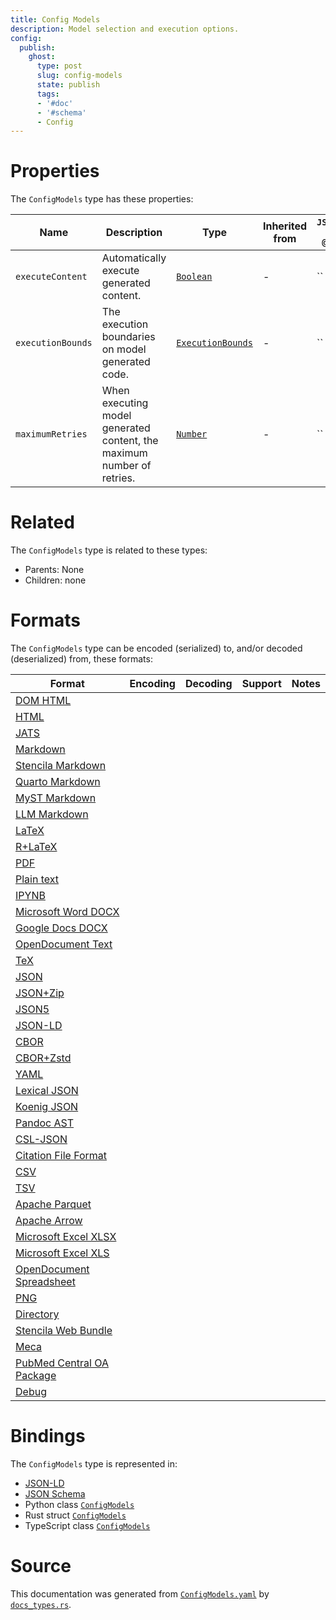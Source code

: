```yaml
---
title: Config Models
description: Model selection and execution options.
config:
  publish:
    ghost:
      type: post
      slug: config-models
      state: publish
      tags:
      - '#doc'
      - '#schema'
      - Config
---
```


# Properties

The `ConfigModels` type has these properties:

| Name              | Description                                                            | Type                                                                                  | Inherited from | `JSON-LD @id` | Aliases                                                                             |
| ----------------- | ---------------------------------------------------------------------- | ------------------------------------------------------------------------------------- | -------------- | ------------- | ----------------------------------------------------------------------------------- |
| `executeContent`  | Automatically execute generated content.                               | [`Boolean`](https://stencila.ghost.io/docs/reference/schema/boolean)                  | -              | ``            | `execute-content`, `execute_content`                                                |
| `executionBounds` | The execution boundaries on model generated code.                      | [`ExecutionBounds`](https://stencila.ghost.io/docs/reference/schema/execution-bounds) | -              | ``            | `execution-bounds`, `execution_bounds`                                              |
| `maximumRetries`  | When executing model generated content, the maximum number of retries. | [`Number`](https://stencila.ghost.io/docs/reference/schema/number)                    | -              | ``            | `max-retries`, `maximum-retries`, `execution-retries`, `retries`, `maximum_retries` |

# Related

The `ConfigModels` type is related to these types:

- Parents: None
- Children: none

# Formats

The `ConfigModels` type can be encoded (serialized) to, and/or decoded (deserialized) from, these formats:

| Format                                                                              | Encoding | Decoding | Support | Notes |
| ----------------------------------------------------------------------------------- | -------- | -------- | ------- | ----- |
| [DOM HTML](https://stencila.ghost.io/docs/reference/formats/dom.html)               |          |          |         |
| [HTML](https://stencila.ghost.io/docs/reference/formats/html)                       |          |          |         |
| [JATS](https://stencila.ghost.io/docs/reference/formats/jats)                       |          |          |         |
| [Markdown](https://stencila.ghost.io/docs/reference/formats/md)                     |          |          |         |
| [Stencila Markdown](https://stencila.ghost.io/docs/reference/formats/smd)           |          |          |         |
| [Quarto Markdown](https://stencila.ghost.io/docs/reference/formats/qmd)             |          |          |         |
| [MyST Markdown](https://stencila.ghost.io/docs/reference/formats/myst)              |          |          |         |
| [LLM Markdown](https://stencila.ghost.io/docs/reference/formats/llmd)               |          |          |         |
| [LaTeX](https://stencila.ghost.io/docs/reference/formats/latex)                     |          |          |         |
| [R+LaTeX](https://stencila.ghost.io/docs/reference/formats/rnw)                     |          |          |         |
| [PDF](https://stencila.ghost.io/docs/reference/formats/pdf)                         |          |          |         |
| [Plain text](https://stencila.ghost.io/docs/reference/formats/text)                 |          |          |         |
| [IPYNB](https://stencila.ghost.io/docs/reference/formats/ipynb)                     |          |          |         |
| [Microsoft Word DOCX](https://stencila.ghost.io/docs/reference/formats/docx)        |          |          |         |
| [Google Docs DOCX](https://stencila.ghost.io/docs/reference/formats/gdocx)          |          |          |         |
| [OpenDocument Text](https://stencila.ghost.io/docs/reference/formats/odt)           |          |          |         |
| [TeX](https://stencila.ghost.io/docs/reference/formats/tex)                         |          |          |         |
| [JSON](https://stencila.ghost.io/docs/reference/formats/json)                       |          |          |         |
| [JSON+Zip](https://stencila.ghost.io/docs/reference/formats/json.zip)               |          |          |         |
| [JSON5](https://stencila.ghost.io/docs/reference/formats/json5)                     |          |          |         |
| [JSON-LD](https://stencila.ghost.io/docs/reference/formats/jsonld)                  |          |          |         |
| [CBOR](https://stencila.ghost.io/docs/reference/formats/cbor)                       |          |          |         |
| [CBOR+Zstd](https://stencila.ghost.io/docs/reference/formats/cbor.zstd)             |          |          |         |
| [YAML](https://stencila.ghost.io/docs/reference/formats/yaml)                       |          |          |         |
| [Lexical JSON](https://stencila.ghost.io/docs/reference/formats/lexical)            |          |          |         |
| [Koenig JSON](https://stencila.ghost.io/docs/reference/formats/koenig)              |          |          |         |
| [Pandoc AST](https://stencila.ghost.io/docs/reference/formats/pandoc)               |          |          |         |
| [CSL-JSON](https://stencila.ghost.io/docs/reference/formats/csl)                    |          |          |         |
| [Citation File Format](https://stencila.ghost.io/docs/reference/formats/cff)        |          |          |         |
| [CSV](https://stencila.ghost.io/docs/reference/formats/csv)                         |          |          |         |
| [TSV](https://stencila.ghost.io/docs/reference/formats/tsv)                         |          |          |         |
| [Apache Parquet](https://stencila.ghost.io/docs/reference/formats/parquet)          |          |          |         |
| [Apache Arrow](https://stencila.ghost.io/docs/reference/formats/arrow)              |          |          |         |
| [Microsoft Excel XLSX](https://stencila.ghost.io/docs/reference/formats/xlsx)       |          |          |         |
| [Microsoft Excel XLS](https://stencila.ghost.io/docs/reference/formats/xls)         |          |          |         |
| [OpenDocument Spreadsheet](https://stencila.ghost.io/docs/reference/formats/ods)    |          |          |         |
| [PNG](https://stencila.ghost.io/docs/reference/formats/png)                         |          |          |         |
| [Directory](https://stencila.ghost.io/docs/reference/formats/directory)             |          |          |         |
| [Stencila Web Bundle](https://stencila.ghost.io/docs/reference/formats/swb)         |          |          |         |
| [Meca](https://stencila.ghost.io/docs/reference/formats/meca)                       |          |          |         |
| [PubMed Central OA Package](https://stencila.ghost.io/docs/reference/formats/pmcoa) |          |          |         |
| [Debug](https://stencila.ghost.io/docs/reference/formats/debug)                     |          |          |         |

# Bindings

The `ConfigModels` type is represented in:

- [JSON-LD](https://stencila.org/ConfigModels.jsonld)
- [JSON Schema](https://stencila.org/ConfigModels.schema.json)
- Python class [`ConfigModels`](https://github.com/stencila/stencila/blob/main/python/python/stencila/types/config_models.py)
- Rust struct [`ConfigModels`](https://github.com/stencila/stencila/blob/main/rust/schema/src/types/config_models.rs)
- TypeScript class [`ConfigModels`](https://github.com/stencila/stencila/blob/main/ts/src/types/ConfigModels.ts)

# Source

This documentation was generated from [`ConfigModels.yaml`](https://github.com/stencila/stencila/blob/main/schema/ConfigModels.yaml) by [`docs_types.rs`](https://github.com/stencila/stencila/blob/main/rust/schema-gen/src/docs_types.rs).
